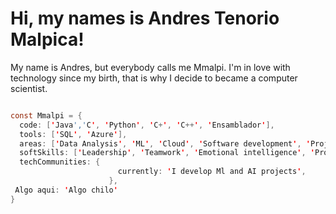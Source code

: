 # Hi, my names is Andres Tenorio Malpica!

My name is Andres, but everybody calls me Mmalpi. I'm in love with technology since my birth, that is why I decide to became a computer scientist.

```java

const Mmalpi = {
  code: ['Java','C', 'Python', 'C+', 'C++', 'Ensamblador'], 
  tools: ['SQL', 'Azure'],
  areas: ['Data Analysis', 'ML', 'Cloud', 'Software development', 'Project management'],
  softSkills: ['Leadership', 'Teamwork', 'Emotional intelligence', 'Problem solving'],
  techCommunities: {
                        currently: 'I develop Ml and AI projects',
                      },
 Algo aqui: 'Algo chilo'
}
```
